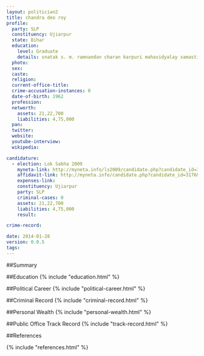 ```yaml
---
layout: politician2
title: chandra deo roy
profile: 
  party: SLP
  constituency: Ujiarpur
  state: Bihar
  education: 
    level: Graduate
    details: snatak s. m. ramnandan charan karpuri mahavidyalay samastipur year 1986
  photo: 
  sex: 
  caste: 
  religion: 
  current-office-title: 
  crime-accusation-instances: 0
  date-of-birth: 1962
  profession: 
  networth: 
    assets: 21,22,700
    liabilities: 4,75,000
  pan: 
  twitter: 
  website: 
  youtube-interview: 
  wikipedia: 

candidature: 
  - election: Lok Sabha 2009
    myneta-link: http://myneta.info/ls2009/candidate.php?candidate_id=3176
    affidavit-link: http://myneta.info/candidate.php?candidate_id=3176&scan=original
    expenses-link: 
    constituency: Ujiarpur 
    party: SLP
    criminal-cases: 0
    assets: 21,22,700
    liabilities: 4,75,000
    result:  

crime-record: 

date: 2014-01-28
version: 0.0.5
tags: 
---
```

##Summary


##Education
{% include "education.html" %}


##Political Career
{% include "political-career.html" %}


##Criminal Record
{% include "criminal-record.html" %}


##Personal Wealth
{% include "personal-wealth.html" %}


##Public Office Track Record
{% include "track-record.html" %}


##References


{% include "references.html" %}